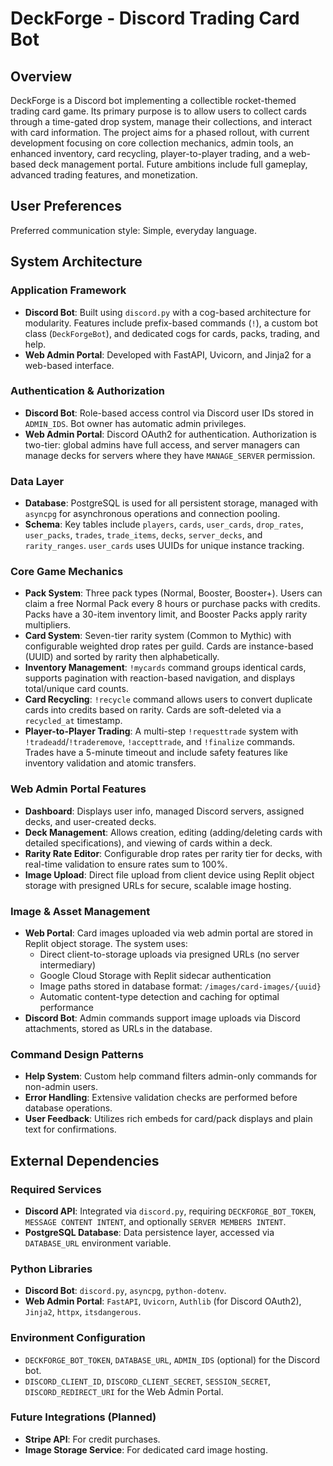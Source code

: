 # DeckForge - Discord Trading Card Bot

## Overview
DeckForge is a Discord bot implementing a collectible rocket-themed trading card game. Its primary purpose is to allow users to collect cards through a time-gated drop system, manage their collections, and interact with card information. The project aims for a phased rollout, with current development focusing on core collection mechanics, admin tools, an enhanced inventory, card recycling, player-to-player trading, and a web-based deck management portal. Future ambitions include full gameplay, advanced trading features, and monetization.

## User Preferences
Preferred communication style: Simple, everyday language.

## System Architecture

### Application Framework
- **Discord Bot**: Built using `discord.py` with a cog-based architecture for modularity. Features include prefix-based commands (`!`), a custom bot class (`DeckForgeBot`), and dedicated cogs for cards, packs, trading, and help.
- **Web Admin Portal**: Developed with FastAPI, Uvicorn, and Jinja2 for a web-based interface.

### Authentication & Authorization
- **Discord Bot**: Role-based access control via Discord user IDs stored in `ADMIN_IDS`. Bot owner has automatic admin privileges.
- **Web Admin Portal**: Discord OAuth2 for authentication. Authorization is two-tier: global admins have full access, and server managers can manage decks for servers where they have `MANAGE_SERVER` permission.

### Data Layer
- **Database**: PostgreSQL is used for all persistent storage, managed with `asyncpg` for asynchronous operations and connection pooling.
- **Schema**: Key tables include `players`, `cards`, `user_cards`, `drop_rates`, `user_packs`, `trades`, `trade_items`, `decks`, `server_decks`, and `rarity_ranges`. `user_cards` uses UUIDs for unique instance tracking.

### Core Game Mechanics
- **Pack System**: Three pack types (Normal, Booster, Booster+). Users can claim a free Normal Pack every 8 hours or purchase packs with credits. Packs have a 30-item inventory limit, and Booster Packs apply rarity multipliers.
- **Card System**: Seven-tier rarity system (Common to Mythic) with configurable weighted drop rates per guild. Cards are instance-based (UUID) and sorted by rarity then alphabetically.
- **Inventory Management**: `!mycards` command groups identical cards, supports pagination with reaction-based navigation, and displays total/unique card counts.
- **Card Recycling**: `!recycle` command allows users to convert duplicate cards into credits based on rarity. Cards are soft-deleted via a `recycled_at` timestamp.
- **Player-to-Player Trading**: A multi-step `!requesttrade` system with `!tradeadd`/`!traderemove`, `!accepttrade`, and `!finalize` commands. Trades have a 5-minute timeout and include safety features like inventory validation and atomic transfers.

### Web Admin Portal Features
- **Dashboard**: Displays user info, managed Discord servers, assigned decks, and user-created decks.
- **Deck Management**: Allows creation, editing (adding/deleting cards with detailed specifications), and viewing of cards within a deck.
- **Rarity Rate Editor**: Configurable drop rates per rarity tier for decks, with real-time validation to ensure rates sum to 100%.
- **Image Upload**: Direct file upload from client device using Replit object storage with presigned URLs for secure, scalable image hosting.

### Image & Asset Management
- **Web Portal**: Card images uploaded via web admin portal are stored in Replit object storage. The system uses:
  - Direct client-to-storage uploads via presigned URLs (no server intermediary)
  - Google Cloud Storage with Replit sidecar authentication
  - Image paths stored in database format: `/images/card-images/{uuid}`
  - Automatic content-type detection and caching for optimal performance
- **Discord Bot**: Admin commands support image uploads via Discord attachments, stored as URLs in the database.

### Command Design Patterns
- **Help System**: Custom help command filters admin-only commands for non-admin users.
- **Error Handling**: Extensive validation checks are performed before database operations.
- **User Feedback**: Utilizes rich embeds for card/pack displays and plain text for confirmations.

## External Dependencies

### Required Services
- **Discord API**: Integrated via `discord.py`, requiring `DECKFORGE_BOT_TOKEN`, `MESSAGE CONTENT INTENT`, and optionally `SERVER MEMBERS INTENT`.
- **PostgreSQL Database**: Data persistence layer, accessed via `DATABASE_URL` environment variable.

### Python Libraries
- **Discord Bot**: `discord.py`, `asyncpg`, `python-dotenv`.
- **Web Admin Portal**: `FastAPI`, `Uvicorn`, `Authlib` (for Discord OAuth2), `Jinja2`, `httpx`, `itsdangerous`.

### Environment Configuration
- `DECKFORGE_BOT_TOKEN`, `DATABASE_URL`, `ADMIN_IDS` (optional) for the Discord bot.
- `DISCORD_CLIENT_ID`, `DISCORD_CLIENT_SECRET`, `SESSION_SECRET`, `DISCORD_REDIRECT_URI` for the Web Admin Portal.

### Future Integrations (Planned)
- **Stripe API**: For credit purchases.
- **Image Storage Service**: For dedicated card image hosting.